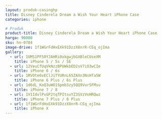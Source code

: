 ```yaml
---
layout: produk-casinghp
title: Disney Cinderela Dream a Wish Your Heart iPhone Case
categories: iphone

# Produk
product-title: Disney Cinderela Dream a Wish Your Heart iPhone Case
harga: 90000
sku: hn-0784
image-drive: 1f1WGrFdHxEXk91DzzX8nrR-CEq_ojIma
gallery:
  - url: 1UMS1PF50YJAHRi0xkgwjbGXBleCUseXM
    title: iPhone 5 / 5s / SE
  - url: 12VeuCfUqVkNzzBPUWkbED2sV7iO3wCIe
    title: iPhone 6 / 6s
  - url: 1RVOte6vEClJiTYURnL65ZAXn3NsHfa5W
    title: iPhone 6 Plus / 6s Plus
  - url: 1d6dL_KoQ3uWO1Spmb3zy5QQ9VurSFMsu
    title: iPhone 7 / 8
  - url: 1V1IdvlPvGP2tqTPItsuYZ3SVzVnHRQwz
    title: iPhone 7 Plus / 8 Plus
  - url: 1f1WGrFdHxEXk91DzzX8nrR-CEq_ojIma
    title: iPhone X
---
```

